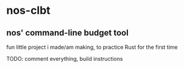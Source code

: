 # nos-clbt

## nos' command-line budget tool

fun little project i made/am making, to practice Rust for the first time

TODO: comment everything, build instructions
